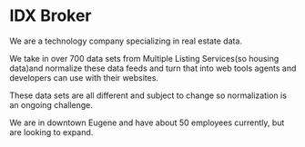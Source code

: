# IDX Broker

We are a technology company specializing in real estate data.

We take in over 700 data sets from Multiple Listing Services(so housing data)and normalize these data feeds and turn that into web tools agents and developers can use with their websites.

These data sets are all different and subject to change so normalization is an ongoing challenge.

We are in downtown Eugene and have about 50 employees currently, but are looking to expand.
